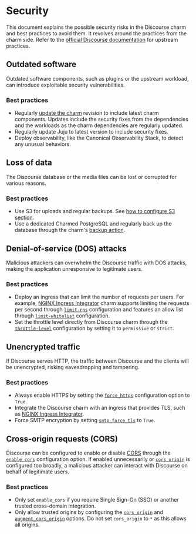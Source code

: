 # Security

This document explains the possible security risks in the Discourse charm and best practices to avoid them. It revolves around the practices from the charm side. Refer to the [official Discourse documentation](https://meta.discourse.org/c/documentation/10?tl=en) for upstream practices. 

## Outdated software

Outdated software components, such as plugins or the upstream workload, can introduce exploitable security vulnerabilities.

### Best practices

- Regularly [update the charm](../how-to/upgrade.md) revision to include latest charm components. Updates include the security fixes from the dependencies and the workloads as the charm dependencies are regularly updated.
- Regularly update Juju to latest version to include security fixes.
- Deploy observability, like the Canonical Observability Stack, to detect any unusual behaviors.


## Loss of data

The Discourse database or the media files can be lost or corrupted for various reasons. 

### Best practices

- Use S3 for uploads and regular backups. See [how to configure S3 section](../how-to/configure-s3.md).
- Use a dedicated Charmed PostgreSQL and regularly back up the database through the charm's [backup action](https://canonical-charmed-postgresql.readthedocs-hosted.com/14/how-to/back-up-and-restore/create-a-backup/).

<!-- vale Canonical.007-Headings-sentence-case = NO -->
<!-- DOS is an acronym -->
## Denial-of-service (DOS) attacks
<!-- vale Canonical.007-Headings-sentence-case = YES-->

Malicious attackers can overwhelm the Discourse traffic with DOS attacks, making the application unresponsive to legitimate users.

### Best practices

- Deploy an ingress that can limit the number of requests per users. For example, [NGINX Ingress Integrator](https://charmhub.io/nginx-ingress-integrator) charm supports limiting the requests per second through [`limit-rps`](https://charmhub.io/nginx-ingress-integrator/configurations#limit-rps) configuration and features an allow list through [`limit-whitelist`](https://charmhub.io/nginx-ingress-integrator/configurations#limit-whitelist) configuration. 
- Set the throttle level directly from Discourse charm through the [`throttle-level`](https://charmhub.io/discourse-k8s/configurations#throttle_level) configuration by setting it to `permissive` or `strict`.

## Unencrypted traffic

If Discourse serves HTTP, the traffic between Discourse and the clients will be unencrypted, risking eavesdropping and tampering.

### Best practices

- Always enable HTTPS by setting the [`force_https`](https://charmhub.io/discourse-k8s/configurations#force_https) configuration option to `True`.
- Integrate the Discourse charm with an ingress that provides TLS, such as [NGINX Ingress Integrator](https://charmhub.io/nginx-ingress-integrator).
- Force SMTP encryption by setting [`smtp_force_tls`](https://charmhub.io/discourse-k8s/configurations#smtp_force_tls) to `True`.

<!-- vale Canonical.007-Headings-sentence-case = NO -->
<!-- CORS is an acronym -->
## Cross-origin requests (CORS)
<!-- vale Canonical.007-Headings-sentence-case = YES-->

Discourse can be configured to enable or disable [CORS](https://developer.mozilla.org/en-US/docs/Web/HTTP/Guides/CORS) through the [`enable_cors`](https://charmhub.io/discourse-k8s/configurations#enable_cors) configuration option. If enabled unnecessarily or [`cors_origin`](https://charmhub.io/discourse-k8s/configurations#cors_origin) is configured too broadly, a malicious attacker can interact with Discourse on behalf of legitimate users.

### Best practices

- Only set `enable_cors` if you require Single Sign-On (SSO) or another trusted cross-domain integration.
- Only allow trusted origins by configuring the [`cors_origin`](https://charmhub.io/discourse-k8s/configurations#cors_origin) and [`augment_cors_origin`](https://charmhub.io/discourse-k8s/configurations#augment_cors_origin) options. Do not set `cors_origin` to `*` as this allows all origins.